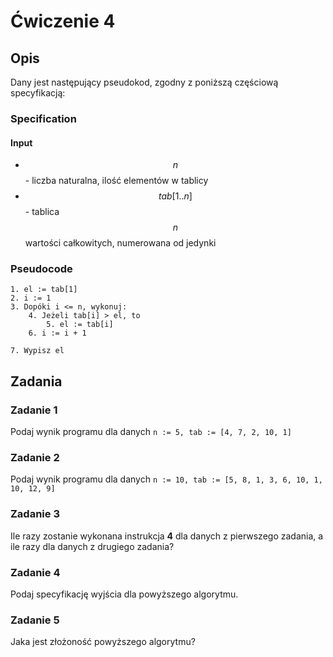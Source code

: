 # Ćwiczenie 4

## Opis

Dany jest następujący pseudokod, zgodny z poniższą częściową specyfikacją:

### Specification

#### Input

* $$n$$ - liczba naturalna, ilość elementów w tablicy
* $$tab[1..n]$$ - tablica $$n$$ wartości całkowitych, numerowana od jedynki

### Pseudocode

```
1. el := tab[1]
2. i := 1
3. Dopóki i <= n, wykonuj:
    4. Jeżeli tab[i] > el, to 
        5. el := tab[i]
    6. i := i + 1
    
7. Wypisz el
```

## Zadania

### Zadanie 1

Podaj wynik programu dla danych `n := 5, tab := [4, 7, 2, 10, 1]`

### Zadanie 2

Podaj wynik programu dla danych `n := 10, tab := [5, 8, 1, 3, 6, 10, 1, 10, 12, 9]`

### Zadanie 3

Ile razy zostanie wykonana instrukcja **4** dla danych z pierwszego zadania, a ile razy dla danych z drugiego zadania?

### Zadanie 4

Podaj specyfikację wyjścia dla powyższego algorytmu.

### Zadanie 5

Jaka jest złożoność powyższego algorytmu?